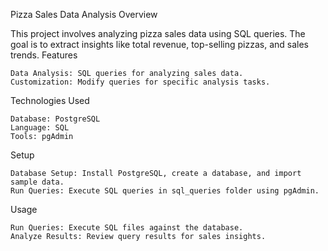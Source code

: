 Pizza Sales Data Analysis
Overview

This project involves analyzing pizza sales data using SQL queries. The goal is to extract insights like total revenue, top-selling pizzas, and sales trends.
Features

    Data Analysis: SQL queries for analyzing sales data.
    Customization: Modify queries for specific analysis tasks.

Technologies Used

    Database: PostgreSQL
    Language: SQL
    Tools: pgAdmin

Setup

    Database Setup: Install PostgreSQL, create a database, and import sample data.
    Run Queries: Execute SQL queries in sql_queries folder using pgAdmin.

Usage

    Run Queries: Execute SQL files against the database.
    Analyze Results: Review query results for sales insights.
